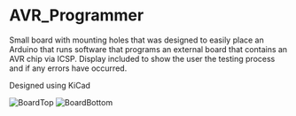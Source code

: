 # AVR_Programmer

Small board with mounting holes that was designed to easily place an Arduino that runs software that programs an external board that contains an AVR chip via ICSP. Display included to show the user the testing process and if any errors have occurred.

Designed using KiCad

![BoardTop](https://github.com/user-attachments/assets/5fefdd92-ecdf-4a0e-8bde-c04c303306a7)
![BoardBottom](https://github.com/user-attachments/assets/e7f7d199-e2ec-4c1e-8f27-4b53a6ff335f)
